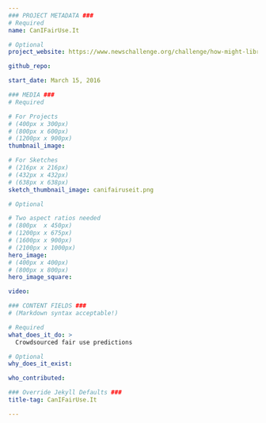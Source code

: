 ```yaml
---
### PROJECT METADATA ###
# Required
name: CanIFairUse.It

# Optional
project_website: https://www.newschallenge.org/challenge/how-might-libraries-serve-21st-century-information-needs/submissions/canifairuseit-crowdsourcing-fair-use-knowledge

github_repo:

start_date: March 15, 2016

### MEDIA ###
# Required

# For Projects
# (400px x 300px)
# (800px x 600px)
# (1200px x 900px)
thumbnail_image:

# For Sketches
# (216px x 216px)
# (432px x 432px)
# (638px x 638px)
sketch_thumbnail_image: canifairuseit.png

# Optional

# Two aspect ratios needed
# (800px  x 450px)
# (1200px x 675px)
# (1600px x 900px)
# (2100px x 1000px)
hero_image:
# (400px x 400px)
# (800px x 800px)
hero_image_square:

video:

### CONTENT FIELDS ###
# (Markdown syntax acceptable!)

# Required
what_does_it_do: >
  Crowdsourced fair use predictions

# Optional
why_does_it_exist:

who_contributed:

### Override Jekyll Defaults ###
title-tag: CanIFairUse.It

---
```

